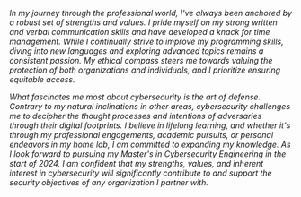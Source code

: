 *In my journey through the professional world, I've always been anchored by a robust set of strengths and values. I pride myself on my strong written and verbal communication skills and have developed a knack for time management. While I continually strive to improve my programming skills, diving into new languages and exploring advanced topics remains a consistent passion. My ethical compass steers me towards valuing the protection of both organizations and individuals, and I prioritize ensuring equitable access.*

*What fascinates me most about cybersecurity is the art of defense. Contrary to my natural inclinations in other areas, cybersecurity challenges me to decipher the thought processes and intentions of adversaries through their digital footprints. I believe in lifelong learning, and whether it's through my professional engagements, academic pursuits, or personal endeavors in my home lab, I am committed to expanding my knowledge. As I look forward to pursuing my Master's in Cybersecurity Engineering in the start of 2024, I am confident that my strengths, values, and inherent interest in cybersecurity will significantly contribute to and support the security objectives of any organization I partner with.*
